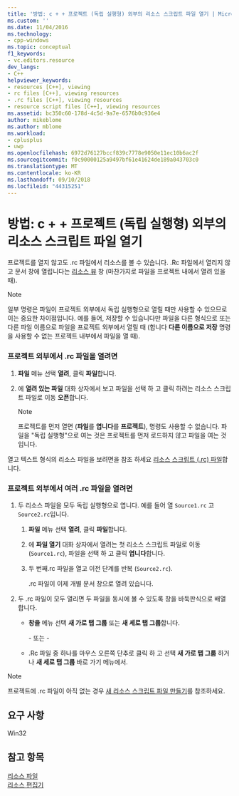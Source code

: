 ```yaml
---
title: '방법: c + + 프로젝트 (독립 실행형) 외부의 리소스 스크립트 파일 열기 | Microsoft Docs'
ms.custom: ''
ms.date: 11/04/2016
ms.technology:
- cpp-windows
ms.topic: conceptual
f1_keywords:
- vc.editors.resource
dev_langs:
- C++
helpviewer_keywords:
- resources [C++], viewing
- rc files [C++], viewing resources
- .rc files [C++], viewing resources
- resource script files [C++], viewing resources
ms.assetid: bc350c60-178d-4c5d-9a7e-6576b0c936e4
author: mikeblome
ms.author: mblome
ms.workload:
- cplusplus
- uwp
ms.openlocfilehash: 6972d76127bccf839c7778e9050e11ec10b6ac2f
ms.sourcegitcommit: f0c90000125a9497bf61e41624de189a043703c0
ms.translationtype: MT
ms.contentlocale: ko-KR
ms.lasthandoff: 09/10/2018
ms.locfileid: "44315251"
---
```

# <a name="how-to-open-a-resource-script-file-outside-of-a-c-project-standalone"></a>방법: c + + 프로젝트 (독립 실행형) 외부의 리소스 스크립트 파일 열기

프로젝트를 열지 않고도 .rc 파일에서 리소스를 볼 수 있습니다. .Rc 파일에서 열리지 않고 문서 창에 열립니다는 [리소스 뷰](../windows/resource-view-window.md) 창 (마찬가지로 파일을 프로젝트 내에서 열려 있을 때).

> [!NOTE]
> 일부 명령은 파일이 프로젝트 외부에서 독립 실행형으로 열릴 때만 사용할 수 있으므로 이는 중요한 차이점입니다. 예를 들어, 저장할 수 있습니다만 파일을 다른 형식으로 또는 다른 파일 이름으로 파일을 프로젝트 외부에서 열릴 때 (합니다 **다른 이름으로 저장** 명령을 사용할 수 없는 프로젝트 내부에서 파일을 열 때).

### <a name="to-open-an-rc-file-outside-a-project"></a>프로젝트 외부에서 .rc 파일을 열려면

1. **파일** 메뉴 선택 **열려**, 클릭 **파일**합니다.

2. 에 **열려 있는 파일** 대화 상자에서 보고 파일을 선택 하 고 클릭 하려는 리소스 스크립트 파일로 이동 **오픈**합니다.

   > [!NOTE]
   > 프로젝트를 먼저 열면 (**파일**를 **엽니다**를 **프로젝트**), 명령도 사용할 수 없습니다. 파일을 "독립 실행형"으로 여는 것은 프로젝트를 먼저 로드하지 않고 파일을 여는 것입니다.

열고 텍스트 형식의 리소스 파일을 보려면을 참조 하세요 [리소스 스크립트 (.rc) 파일](../windows/how-to-open-a-resource-script-file-in-text-format.md)합니다.

### <a name="to-open-multiple-rc-files-outside-a-project"></a>프로젝트 외부에서 여러 .rc 파일을 열려면

1. 두 리소스 파일을 모두 독립 실행형으로 엽니다. 예를 들어 열 `Source1.rc` 고 `Source2.rc`입니다.

   1. **파일** 메뉴 선택 **열려**, 클릭 **파일**합니다.

   2. 에 **파일 열기** 대화 상자에서 열려는 첫 리소스 스크립트 파일로 이동 (`Source1.rc`), 파일을 선택 하 고 클릭 **엽니다**합니다.

   3. 두 번째.rc 파일을 열고 이전 단계를 반복 (`Source2.rc`).

       .rc 파일이 이제 개별 문서 창으로 열려 있습니다.

2. 두 .rc 파일이 모두 열리면 두 파일을 동시에 볼 수 있도록 창을 바둑판식으로 배열합니다.

   - **창을** 메뉴 선택 **새 가로 탭 그룹** 또는 **새 세로 탭 그룹**합니다.

       \- 또는 -

   - .Rc 파일 중 하나를 마우스 오른쪽 단추로 클릭 하 고 선택 **새 가로 탭 그룹** 하거나 **새 세로 탭 그룹** 바로 가기 메뉴에서.

> [!NOTE]
> 프로젝트에 .rc 파일이 아직 없는 경우 [새 리소스 스크립트 파일 만들기](../windows/how-to-create-a-resource-script-file.md)를 참조하세요.

## <a name="requirements"></a>요구 사항

Win32

## <a name="see-also"></a>참고 항목

[리소스 파일](../windows/resource-files-visual-studio.md)  
[리소스 편집기](../windows/resource-editors.md)